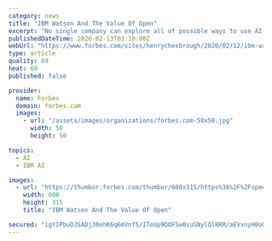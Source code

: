 ```yaml
---
category: news
title: "IBM Watson And The Value Of Open"
excerpt: "No single company can explore all of possible ways to use AI on their own, so it is good business practice to open up. Establish platforms and partnerships that allow third parties to co-create and build upon your own technology."
publishedDateTime: 2020-02-13T03:10:00Z
webUrl: "https://www.forbes.com/sites/henrychesbrough/2020/02/12/ibm-watson-and-the-value-of-open/"
type: article
quality: 69
heat: 69
published: false

provider:
  name: Forbes
  domain: forbes.com
  images:
    - url: "/assets/images/organizations/forbes.com-50x50.jpg"
      width: 50
      height: 50

topics:
  - AI
  - IBM AI

images:
  - url: "https://thumbor.forbes.com/thumbor/600x315/https%3A%2F%2Fspecials-images.forbesimg.com%2Fimageserve%2F5e448c1ea854780006b1230c%2F960x0.jpg"
    width: 600
    height: 315
    title: "IBM Watson And The Value Of Open"

secured: "igYIPbuDJSADj30ehK6q6mVnf5/ITeUp9DOF5w0suSNylQl8RR/aEVxnyH0oGMivcFAALFyvAIeErYJP3sT9224ANGHlo8CLCSlWw61rrAWr+XCGmdK85xkg0ToDnnb8Yq05GmMuNsFoJOuybQhX63gQuaB1N/8SUDwM1ydEs31gZdIeXfMOikNlZCddEttg8XlWv2EoU6vhoXF3MEe1jmlyUW2fawaoRGhQVSci3v1lUE3lhbg1xfBqVb3o4nsVO9gDylxM3jtiMtI+fHH+m37Ugduny46yE1RVuraCt04Xc9eaLmE2ouTHgrSozif/;G0wUlXmOihwc3dZ6jMMoxw=="
---
```


